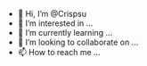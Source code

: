 - 👋 Hi, I’m @Crispsu
- 👀 I’m interested in ...
- 🌱 I’m currently learning ...
- 💞️ I’m looking to collaborate on ...
- 📫 How to reach me ...

<!---
Crispsu/Crispsu is a ✨ special ✨ repository because its `README.md` (this file) appears on your GitHub profile.
You can click the Preview link to take a look at your changes.
--->
